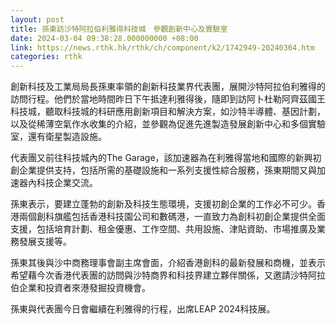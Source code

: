 ```yaml
---
layout: post
title: 孫東訪沙特阿拉伯利雅得科技城　參觀創新中心及實驗室
date: 2024-03-04 09:38:28.000000000 +08:00
link: https://news.rthk.hk/rthk/ch/component/k2/1742949-20240304.htm
categories: rthk
---
```


創新科技及工業局局長孫東率領的創新科技業界代表團，展開沙特阿拉伯利雅得的訪問行程。他們於當地時間昨日下午抵達利雅得後，隨即到訪阿卜杜勒阿齊茲國王科技城，聽取科技城的科研應用創新項目和解決方案，如沙特半導體、基因計劃，以及從稀薄空氣作水收集的介紹，並參觀為促進先進製造發展創新中心和多個實驗室，還有衛星製造設施。

代表團又前往科技城內的The Garage，該加速器為在利雅得當地和國際的新興初創企業提供支持，包括所需的基礎設施和一系列支援性綜合服務，孫東期間又與加速器內科技企業交流。

孫東表示，要建立蓬勃的創新及科技生態環境，支援初創企業的工作必不可少。香港兩個創科旗艦包括香港科技園公司和數碼港，一直致力為創科初創企業提供全面支援，包括培育計劃、租金優惠、工作空間、共用設施、津貼資助、市場推廣及業務發展支援等。

孫東其後與沙中商務理事會副主席會面，介紹香港創科的最新發展和商機，並表示希望藉今次香港代表團的訪問與沙特商界和科技界建立夥伴關係，又邀請沙特阿拉伯企業和投資者來港發掘投資機會。

孫東與代表團今日會繼續在利雅得的行程，出席LEAP 2024科技展。
